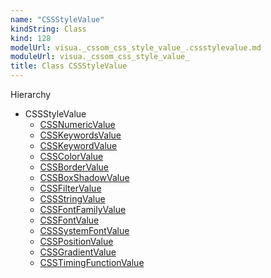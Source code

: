 ```yaml
---
name: "CSSStyleValue"
kindString: Class
kind: 128
modelUrl: visua._cssom_css_style_value_.cssstylevalue.md
moduleUrl: visua._cssom_css_style_value_
title: Class CSSStyleValue
---
```



<section class="pt-2 tsd-panel tsd-hierarchy">
<div class="lead">Hierarchy</div>
<ul class="pl-3 tsd-hierarchy list-style-initial">
<li>
<span class="target">CSSStyleValue</span>

<ul class="pl-3 tsd-hierarchy list-style-initial">
<li>
<a href=".visua._cssom_css_numeric_value_.cssnumericvalue/" class="tsd-signature-type">CSSNumericValue</a>
</li>
<li>
<a href=".visua._cssom_css_keyword_value_.csskeywordsvalue/" class="tsd-signature-type">CSSKeywordsValue</a>
</li>
<li>
<a href=".visua._cssom_css_keyword_value_.csskeywordvalue/" class="tsd-signature-type">CSSKeywordValue</a>
</li>
<li>
<a href=".visua._cssom_css_color_value_.csscolorvalue/" class="tsd-signature-type">CSSColorValue</a>
</li>
<li>
<a href=".visua._cssom_css_border_value_.cssbordervalue/" class="tsd-signature-type">CSSBorderValue</a>
</li>
<li>
<a href=".visua._cssom_css_box_shadow_value_.cssboxshadowvalue/" class="tsd-signature-type">CSSBoxShadowValue</a>
</li>
<li>
<a href=".visua._cssom_css_filter_value_.cssfiltervalue/" class="tsd-signature-type">CSSFilterValue</a>
</li>
<li>
<a href=".visua._cssom_css_string_value_.cssstringvalue/" class="tsd-signature-type">CSSStringValue</a>
</li>
<li>
<a href=".visua._cssom_css_font_family_value_.cssfontfamilyvalue/" class="tsd-signature-type">CSSFontFamilyValue</a>
</li>
<li>
<a href=".visua._cssom_css_font_value_.cssfontvalue/" class="tsd-signature-type">CSSFontValue</a>
</li>
<li>
<a href=".visua._cssom_css_font_value_.csssystemfontvalue/" class="tsd-signature-type">CSSSystemFontValue</a>
</li>
<li>
<a href=".visua._cssom_css_position_value_.csspositionvalue/" class="tsd-signature-type">CSSPositionValue</a>
</li>
<li>
<a href=".visua._cssom_css_gradient_value_.cssgradientvalue/" class="tsd-signature-type">CSSGradientValue</a>
</li>
<li>
<a href=".visua._cssom_css_timing_function_value_.csstimingfunctionvalue/" class="tsd-signature-type">CSSTimingFunctionValue</a>
</li>
</ul>
</li>
</ul>

</section>





